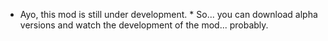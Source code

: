 * Ayo, this mod is still under development. *
So... you can download alpha versions and watch the development of the mod... probably.

